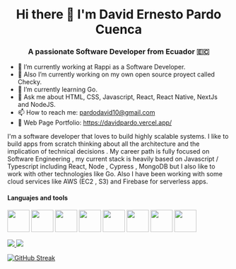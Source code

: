<h1 align="center">Hi there 👋 I'm David Ernesto Pardo Cuenca</h1>
<h3 align="center">A passionate Software Developer from Ecuador 🇪🇨</h3>



- 🔭 I’m currently working at Rappi as a Software Developer.
- 🔭 Also I’m currently working on my own open source proyect called Checky.
- 🌱 I’m currently learning Go.
- 💬 Ask me about HTML, CSS, Javascript, React, React Native, NextJs and NodeJS.
- 📫 How to reach me: pardodavid10@gmail.com
- 📃 Web Page Portfolio: https://davidpardo.vercel.app/

I'm a software developer that loves to build highly scalable systems. I like to build apps from scratch thinking about all the architecture and the implication of technical decisions . My career path is fully focused on Software Engineering , my current stack is heavily based on Javascript / Typescript including React, Node , Cypress , MongoDB but I also like to work with other technologies like Go. Also I have been working with some cloud services like AWS (EC2 , S3) and Firebase for serverless apps.

 
#### Languajes and tools
<p>
<img src="https://user-images.githubusercontent.com/43886292/129050805-eb0d8de6-836f-4eda-8ac0-630d74448cb7.png" width="50">
<img src="https://user-images.githubusercontent.com/43886292/129050890-01ce9e10-1c02-4ba1-b562-0152b95608b1.png" width="50">
<img src="https://user-images.githubusercontent.com/43886292/129050987-e591bcd2-31a2-49ba-9fe3-170d6d19e3ec.png" width="50">
 <!--Firebase -->
<img src="https://user-images.githubusercontent.com/43886292/129053643-a2471ba7-f1f4-4286-a4dd-f7051f2451eb.png" width="50" height='50'>
   <!--Nest -->
<img src="https://user-images.githubusercontent.com/43886292/129053888-33198973-3fc5-4819-b92d-cbdc89f0f8af.png" width="50">
   <!--Node -->
<img src="https://user-images.githubusercontent.com/43886292/129054935-c99bc379-a02b-4907-90de-526298b57b72.png" width="50">
<img src="https://user-images.githubusercontent.com/43886292/129054639-36e2ce72-4316-49c3-8edf-a8beefe737d5.png" width="50">
<img src="https://encrypted-tbn0.gstatic.com/images?q=tbn:ANd9GcRKOge03nqPIDS34IQhUnZBWoaSZGdemaa9wFcgUBkR&s" width="50">
 
 
 

<p>
<a href=""> <img src="https://github-readme-stats-sigma-five.vercel.app/api/top-langs/?username=davidPardoC&theme=react&line_height=40&hide=css"/> </a>
<a href=""> <img src="https://github-readme-stats.vercel.app/api?username=davidPardoC&theme=react&line_height=40&hide=css"/> </a>
</p>

[![GitHub Streak](https://github-readme-streak-stats.herokuapp.com/?user=davidPardoC)](https://git.io/streak-stats)
<!--
**davidPardoC/davidPardoC** is a ✨ _special_ ✨ repository because its `README.md` (this file) appears on your GitHub profile.

Here are some ideas to get you started:

- 🔭 I’m currently working on ...
- 🌱 I’m currently learning ...
- 👯 I’m looking to collaborate on ...
- 🤔 I’m looking for help with ...
- 💬 Ask me about ...
- 📫 How to reach me: ...
- 😄 Pronouns: ...
- ⚡ Fun fact: ...
-->
